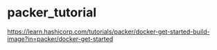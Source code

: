 # packer_tutorial

<https://learn.hashicorp.com/tutorials/packer/docker-get-started-build-image?in=packer/docker-get-started>
